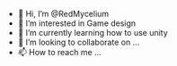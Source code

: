 - 👋 Hi, I’m @RedMycelium
- 👀 I’m interested in Game design
- 🌱 I’m currently learning how to use unity
- 💞️ I’m looking to collaborate on ...
- 📫 How to reach me ...

<!---
RedMycelium/RedMycelium is a ✨ special ✨ repository because its `README.md` (this file) appears on your GitHub profile.
You can click the Preview link to take a look at your changes.
--->
